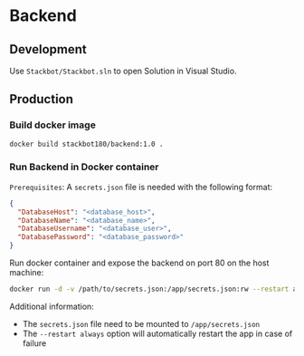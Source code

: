 # Backend

## Development

Use `Stackbot/Stackbot.sln` to open Solution in Visual Studio.

## Production

### Build docker image

```sh
docker build stackbot180/backend:1.0 .
```

### Run Backend in Docker container

`Prerequisites`: A `secrets.json` file is needed with the following format:

```json
{
  "DatabaseHost": "<database_host>",
  "DatabaseName": "<database_name>",
  "DatabaseUsername": "<database_user>",
  "DatabasePassword": "<database_password>"
}
```

Run docker container and expose the backend on port 80 on the host machine:

```sh
docker run -d -v /path/to/secrets.json:/app/secrets.json:rw --restart always -p 80:8080 --name server stackbot180/backend:1.0
```

Additional information:

- The `secrets.json` file need to be mounted to `/app/secrets.json`
- The `--restart always` option will automatically restart the app in case of failure
